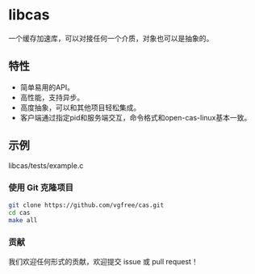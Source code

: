 # libcas

一个缓存加速库，可以对接任何一个介质，对象也可以是抽象的。

## 特性

- 简单易用的API。
- 高性能，支持异步。
- 高度抽象，可以和其他项目轻松集成。
- 客户端通过指定pid和服务端交互，命令格式和open-cas-linux基本一致。

## 示例
libcas/tests/example.c


### 使用 Git 克隆项目

```bash
git clone https://github.com/vgfree/cas.git
cd cas
make all
```

### 贡献

我们欢迎任何形式的贡献，欢迎提交 issue 或 pull request！

